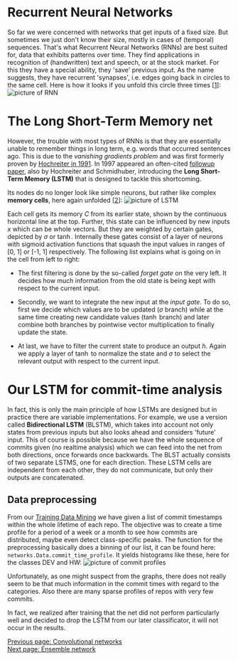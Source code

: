 Recurrent Neural Networks
=========================

So far we were concerned with networks that get inputs
of a fixed size. But sometimes we just don't know their size,
mostly in cases of (temporal) sequences.
That's what Recurrent Neural Networks (RNNs) are best suited for,
data that exhibits patterns over time. They find applications in
recognition of (handwritten) text and speech, or at the stock market.
For this they have a special ability, they 'save' previous input.
As the name suggests, they have recurrent 'synapses', i.e. edges
going back in circles to the same cell. Here is how it looks if
you unfold this circle three times [[1]]:
![picture of RNN](/assets/docs/img/rnn.jpg)


The Long Short-Term Memory net
==============================

However, the trouble with most types of RNNs is that they are essentially unable
to remember things in long term, e.g. words that occurred sentences ago.
This is due to the _vanishing gradients problem_ and was first formerly proven by
[Hochreiter in 1991](http://people.idsia.ch/~juergen/SeppHochreiter1991ThesisAdvisorSchmidhuber.pdf).
In 1997 appeared an often-cited [followup paper](http://www.mitpressjournals.org/doi/10.1162/neco.1997.9.8.1735#.WH4Lg2c_3qM),
also by Hochreiter and Schmidhuber, introducing the **Long Short-Term
Memory (LSTM)** that is designed to tackle this shortcoming.

Its nodes do no longer look like simple neurons, but rather like complex
**memory cells**, here again unfolded [[2]]:
![picture of LSTM](/assets/docs/img/LSTM.png)

Each cell gets its memory $C$ from its earlier state, shown by the continuous horizontal
line at the top. Further, this state can be influenced by new inputs $x$ which can
be whole vectors. But they are weighted by certain gates, depicted by $\sigma$ or $\tanh$.
Internally these gates consist of a layer of neurons with sigmoid activation functions
that squash the input values in ranges of [0, 1] or [-1, 1] respectively.
The following list explains what is going on in the cell from left to right:

* The first filtering is done by the so-called _forget gate_ on the very left. It
decides how much information from the old state is being kept with respect to the
current input.

* Secondly, we want to integrate the new input at the _input gate_.
To do so, first we decide which values are to be updated ($\sigma$ branch) while
at the same time creating new candidate values ($\tanh$ branch) and later combine
both branches by pointwise vector multiplication to finally update the state.

* At last, we have to filter the current state to produce an output $h$.
Again we apply a layer of $\tanh$ to normalize the state and $\sigma$ to select the
relevant output with respect to the current input.

Our LSTM for commit-time analysis
=================================

In fact, this is only the main principle of how LSTMs are designed but in practice
there are variable implementations. For example, we use a version called
**Bidirectional LSTM** (BLSTM), which takes into account not only states from previous inputs
but also looks ahead and considers 'future' input. This of course is possible
because we have the whole sequence of commits given (no realtime analysis)
which we can feed into the net from both directions, once forwards once backwards.
The BLST actually consists of two separate LSTMS, one for each direction.
These LSTM cells are independent from each other, they do not communicate,
but only their outputs are concatenated.

Data preprocessing
------------------
From our [Training Data Mining](/docs/approach) we have given a list of commit
timestamps within the whole lifetime of each repo.
The objective was to create a time profile for a period of a week or a month
to see how commits are distributed, maybe even detect class-specific peaks.
The function for the preprocessing basically does a binning of our list, it
can be found here: `networks.Data.commit_time_profile`. It yields histograms like
these, here for the classes DEV and HW:
![picture of commit profiles](/assets/docs/img/commit_time_profiles.png)

Unfortunately, as one might suspect from the graphs, there does not
really seem to be that much information in the commit times with regard
to the categories. Also there are many sparse profiles of repos with very
few commits.

In fact, we realized after training that the net did not perform particularly
well and decided to drop the LSTM from our later classificator, it will not occur
in the results.


[1]: http://www.nature.com/nature/journal/v521/n7553/abs/nature14539.html

[2]: http://colah.github.io/posts/2015-08-Understanding-LSTMs/

[Previous page: Convolutional networks](/docs/cnn)\
[Next page: Ensemble network](/docs/ensemble)
